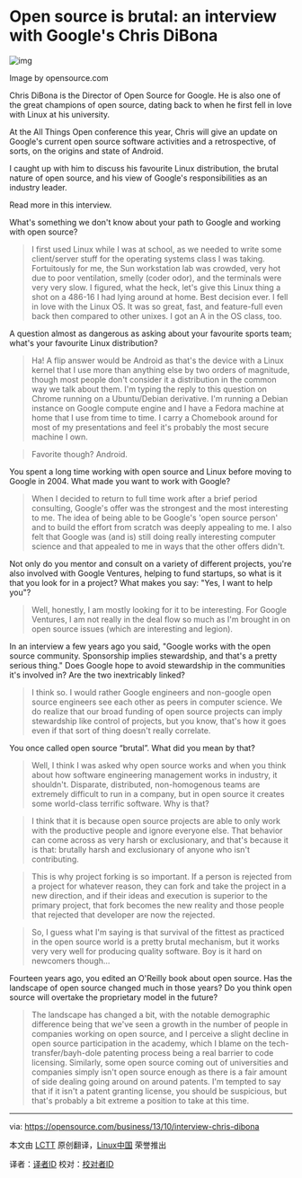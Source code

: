 Open source is brutal: an interview with Google's Chris DiBona
==============================================================

![img](https://opensource.com/sites/default/files/imagecache/image-full-size/images/law/LAW_imaginationcrucial.png)

Image by opensource.com

Chris DiBona is the Director of Open Source for Google. He is also one of the great champions of open source, dating back to when he first fell in love with Linux at his university.

At the All Things Open conference this year, Chris will give an update on Google's current open source software activities and a retrospective, of sorts, on the origins and state of Android.

I caught up with him to discuss his favourite Linux distribution, the brutal nature of open source, and his view of Google's responsibilities as an industry leader. 

Read more in this interview.

What's something we don't know about your path to Google and working with open source?

> I first used Linux while I was at school, as we needed to write some client/server stuff for the operating systems class I was taking. Fortuitously for me, the Sun workstation lab was crowded, very hot due to poor ventilation, smelly (coder odor), and the terminals were very very slow. I figured, what the heck, let's give this Linux thing a shot on a 486-16 I had lying around at home. Best decision ever. I fell in love with the Linux OS. It was so great, fast, and feature-full even back then compared to other unixes. I got an A in the OS class, too.

A question almost as dangerous as asking about your favourite sports team; what's your favourite Linux distribution?

> Ha! A flip answer would be Android as that's the device with a Linux kernel that I use more than anything else by two orders of magnitude, though most people don't consider it a distribution in the common way we talk about them. I'm typing the reply to this question on Chrome running on a Ubuntu/Debian derivative. I'm running a Debian instance on Google compute engine and I have a Fedora machine at home that I use from time to time. I carry a Chomebook around for most of my presentations and feel it's probably the most secure machine I own.

> Favorite though? Android.

You spent a long time working with open source and Linux before moving to Google in 2004. What made you want to work with Google?

> When I decided to return to full time work after a brief period consulting, Google's offer was the strongest and the most interesting to me. The idea of being able to be Google's 'open source person' and to build the effort from scratch was deeply appealing to me. I also felt that Google was (and is) still doing really interesting computer science and that appealed to me in ways that the other offers didn't.

Not only do you mentor and consult on a variety of different projects, you're also involved with Google Ventures, helping to fund startups, so what is it that you look for in a project? What makes you say: "Yes, I want to help you"?

> Well, honestly, I am mostly looking for it to be interesting. For Google Ventures, I am not really in the deal flow so much as I'm brought in on open source issues (which are interesting and legion).

In an interview a few years ago you said, "Google works with the open source community. Sponsorship implies stewardship, and that's a pretty serious thing." Does Google hope to avoid stewardship in the communities it's involved in? Are the two inextricably linked?

> I think so. I would rather Google engineers and non-google open source engineers see each other as peers in computer science. We do realize that our broad funding of open source projects can imply stewardship like control of projects, but you know, that's how it goes even if that sort of thing doesn't really correlate.

You once called open source “brutal”. What did you mean by that?

> Well, I think I was asked why open source works and when you think about how software engineering management works in industry, it shouldn't. Disparate, distributed, non-homogenous teams are extremely difficult to run in a company, but in open source it creates some world-class terrific software. Why is that?

> I think that it is because open source projects are able to only work with the productive people and ignore everyone else. That behavior can come across as very harsh or exclusionary, and that's because it is that: brutally harsh and exclusionary of anyone who isn't contributing.

> This is why project forking is so important. If a person is rejected from a project for whatever reason, they can fork and take the project in a new direction, and if their ideas and execution is superior to the primary project, that fork becomes the new reality and those people that rejected that developer are now the rejected.

> So, I guess what I'm saying is that survival of the fittest as practiced in the open source world is a pretty brutal mechanism, but it works very very well for producing quality software. Boy is it hard on newcomers though...

Fourteen years ago, you edited an O'Reilly book about open source. Has the landscape of open source changed much in those years? Do you think open source will overtake the proprietary model in the future?

> The landscape has changed a bit, with the notable demographic difference being that we've seen a growth in the number of people in companies working on open source, and I perceive a slight decline in open source participation in the academy, which I blame on the tech-transfer/bayh-dole patenting process being a real barrier to code licensing. Similarly, some open source coming out of universities and companies simply isn't open source enough as there is a fair amount of side dealing going around on around patents. I'm tempted to say that if it isn't a patent granting license, you should be suspicious, but that's probably a bit extreme a position to take at this time.

---

via: https://opensource.com/business/13/10/interview-chris-dibona

本文由 [LCTT][] 原创翻译，[Linux中国][] 荣誉推出

译者：[译者ID][] 校对：[校对者ID][]

[LCTT]:https://github.com/LCTT/TranslateProject
[Linux中国]:http://linux.cn/portal.php
[译者ID]:http://linux.cn/space/译者ID
[校对者ID]:http://linux.cn/space/校对者ID